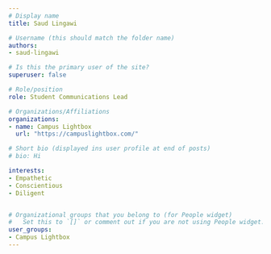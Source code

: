 ```yaml
---
# Display name
title: Saud Lingawi

# Username (this should match the folder name)
authors:
- saud-lingawi

# Is this the primary user of the site?
superuser: false

# Role/position
role: Student Communications Lead

# Organizations/Affiliations
organizations:
- name: Campus Lightbox
  url: "https://campuslightbox.com/"

# Short bio (displayed ins user profile at end of posts)
# bio: Hi

interests:
- Empathetic
- Conscientious
- Diligent


# Organizational groups that you belong to (for People widget)
#   Set this to `[]` or comment out if you are not using People widget.
user_groups:
- Campus Lightbox
---
```

